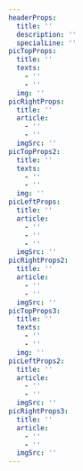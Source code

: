 ```yaml
---
headerProps:
  title: ''
  description: ''
  specialLine: ''
picTopProps:
  title: ''
  texts:
    - ''
    - ''
  img: ''
picRightProps:
  title: ''
  article:
    - ''
    - ''
  imgSrc: ''
picTopProps2:
  title: ''
  texts:
    - ''
    - ''
  img: ''
picLeftProps:
  title: ''
  article:
    - ''
    - ''
    - ''
  imgSrc: ''
picRightProps2:
  title: ''
  article:
    - ''
    - ''
  imgSrc: ''
picTopProps3:
  title: ''
  texts:
    - ''
    - ''
  img: ''
picLeftProps2:
  title: ''
  article:
    - ''
    - ''
  imgSrc: ''
picRightProps3:
  title: ''
  article:
    - ''
    - ''
  imgSrc: ''
---
```

